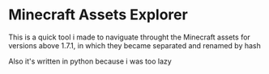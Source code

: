 # Minecraft Assets Explorer
This is a quick tool i made to naviguate throught the Minecraft assets for versions above 1.7.1, in which they became separated and renamed by hash

Also it's written in python because i was too lazy
